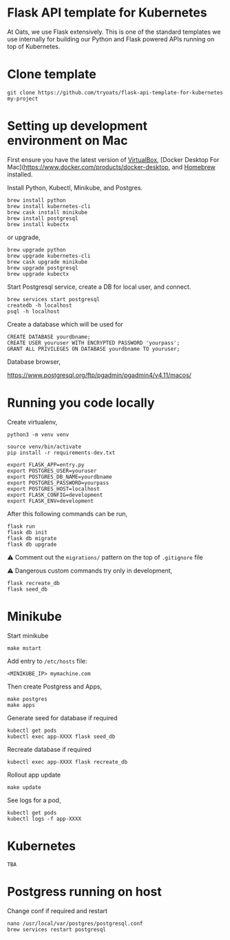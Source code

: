 # Flask API template for Kubernetes
At Oats, we use Flask extensively. This is one of the standard templates we use internally for building our Python and Flask powered APIs running on top of Kubernetes.

# Clone template

```
git clone https://github.com/tryoats/flask-api-template-for-kubernetes my-project
```


# Setting up development environment on Mac

First ensure you have the latest version of [VirtualBox](https://www.virtualbox.org/wiki/Downloads), [Docker Desktop For Mac](https://www.docker.com/products/docker-desktop, and [Homebrew](https://brew.sh/) installed.

Install Python, Kubectl, Minikube, and Postgres. 

```
brew install python
brew install kubernetes-cli
brew cask install minikube
brew install postgresql
brew install kubectx
```

or upgrade,

```
brew upgrade python
brew upgrade kubernetes-cli
brew cask upgrade minikube
brew upgrade postgresql
brew upgrade kubectx
```

Start Postgresql service, create a DB for local user, and connect.
```
brew services start postgresql
createdb -h localhost
psql -h localhost
```

Create a database which will be used for 
```
CREATE DATABASE yourdbname;
CREATE USER youruser WITH ENCRYPTED PASSWORD 'yourpass';
GRANT ALL PRIVILEGES ON DATABASE yourdbname TO youruser;
```

Database browser,

https://www.postgresql.org/ftp/pgadmin/pgadmin4/v4.11/macos/

# Running you code locally
Create virtualenv,
```
python3 -m venv venv
```

```
source venv/bin/activate
pip install -r requirements-dev.txt
```

```
export FLASK_APP=entry.py
export POSTGRES_USER=youruser
export POSTGRES_DB_NAME=yourdbname
export POSTGRES_PASSWORD=yourpass
export POSTGRES_HOST=localhost
export FLASK_CONFIG=development
export FLASK_ENV=development
```

After this following commands can be run,

```
flask run
flask db init
flask db migrate
flask db upgrade
```

⚠️ Comment out the `migrations/` pattern on the top of `.gitignore` file

⚠️ Dangerous custom commands try only in development,

```
flask recreate_db
flask seed_db
```

# Minikube

Start minikube
```
make mstart
```

Add entry to `/etc/hosts` file:

```
<MINIKUBE_IP> mymachine.com
```

Then create Postgress and Apps,

```
make postgres
make apps
```

Generate seed for database if required

```
kubectl get pods
kubectl exec app-XXXX flask seed_db
```

Recreate database if required

```
kubectl exec app-XXXX flask recreate_db
```

Rollout app update

```
make update
```

See logs for a pod,

```
kubectl get pods
kubectl logs -f app-XXXX
```

# Kubernetes

```
TBA
```

# Postgress running on host

Change conf if required and restart

```
nano /usr/local/var/postgres/postgresql.conf
brew services restart postgresql
```

